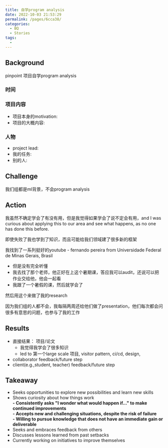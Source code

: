 ```yaml
---
title: 自学program analysis
date: 2022-10-03 21:53:29
permalink: /pages/6cca38/
categories:
  - BQ
  - Stories
tags:
  - 
---
```


## Background

pinpoint 项目自学program analysis

### 时间

### 项目内容
- 项目本身的motivation:
- 项目的大概内容:

### 人物
- project lead:
- 我的任务:
- 别的人:

## Challenge
我们组都是ml背景，不会program analysis

## Action
我虽然不确定学会了有没有用，但是我觉得如果学会了说不定会有用，and I was curious about applying this to our area and see what happens, as no one has done this before. 

即使失败了我也学到了知识，而且可能给我们领域建了很多新的框架

我找到了一系列挺好的youtube - fernando pereira from Universidade Federal de Minas Gerais, Brasil
- 但是没有完全听懂
- 我去找了那个老师，他正好在上这个暑期课，答应我可以audit，还说可以把作业交给他，他会一起看
- 我跟了一个暑假的课，然后就学会了

然后用这个来做了我的research

因为我们组的人都不会，我每隔两周还给他们做了presentation，他们每次都会问很多有意思的问题，也参与了我的工作

## Results
- 直接结果： 项目/论文
	- 我觉得我学会了很多知识
	- led to 第一个large scale 项目, visitor pattern, ci/cd, design, 
- collaborator feedback/future step
- client(e.g.,student, teacher) feedback/future step

## Takeaway

- Seeks opportunities to explore new possibilities and learn new skills  
- Shows curiosity about how things work  
**- Consistently asks "I wonder what would happen if..." to make continued improvements**  
**- Accepts new and challenging situations, despite the risk of failure**  
**- Willing to pursue knowledge that does not have an immediate gain or deliverable**  
- Seeks and embraces feedback from others  
- Discusses lessons learned from past setbacks  
- Currently working on initiatives to improve themselves